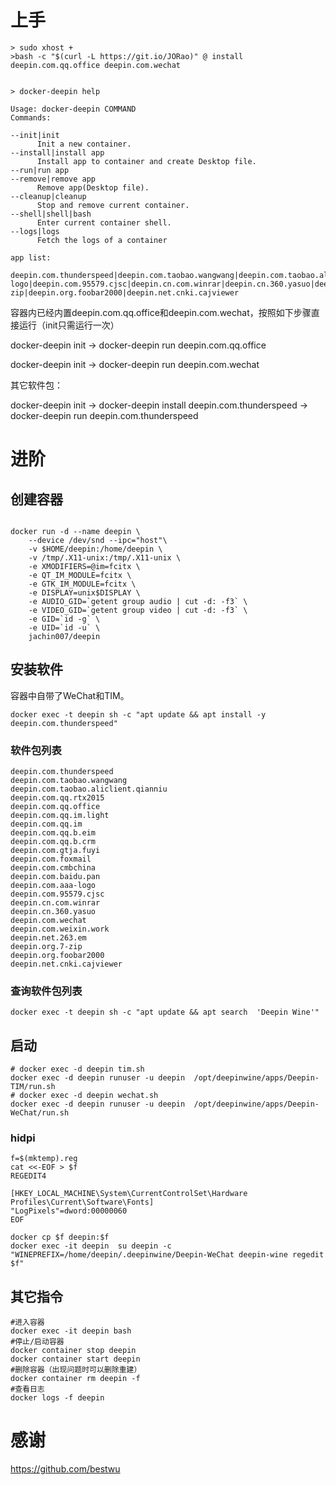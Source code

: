 
# 上手

```
> sudo xhost +
>bash -c "$(curl -L https://git.io/JORao)" @ install deepin.com.qq.office deepin.com.wechat


> docker-deepin help

Usage: docker-deepin COMMAND
Commands:

--init|init
      Init a new container.
--install|install app
      Install app to container and create Desktop file.
--run|run app
--remove|remove app
      Remove app(Desktop file).
--cleanup|cleanup
      Stop and remove current container.
--shell|shell|bash
      Enter current container shell.
--logs|logs
      Fetch the logs of a container

app list: 
      deepin.com.thunderspeed|deepin.com.taobao.wangwang|deepin.com.taobao.aliclient.qianniu|deepin.com.qq.rtx2015|deepin.com.qq.office|deepin.com.qq.im.light|deepin.com.qq.im|deepin.com.qq.b.eim|deepin.com.qq.b.crm|deepin.com.gtja.fuyi|deepin.com.foxmail|deepin.com.cmbchina|deepin.com.baidu.pan|deepin.com.aaa-logo|deepin.com.95579.cjsc|deepin.cn.com.winrar|deepin.cn.360.yasuo|deepin.com.wechat|deepin.com.weixin.work|deepin.net.263.em|deepin.org.7-zip|deepin.org.foobar2000|deepin.net.cnki.cajviewer

```

容器内已经内置deepin.com.qq.office和deepin.com.wechat，按照如下步骤直接运行（init只需运行一次）

docker-deepin init -> docker-deepin run deepin.com.qq.office

docker-deepin init -> docker-deepin run deepin.com.wechat

其它软件包：

docker-deepin init -> docker-deepin install deepin.com.thunderspeed -> docker-deepin run deepin.com.thunderspeed 




# 进阶

## 创建容器

```

docker run -d --name deepin \
    --device /dev/snd --ipc="host"\
    -v $HOME/deepin:/home/deepin \
    -v /tmp/.X11-unix:/tmp/.X11-unix \
    -e XMODIFIERS=@im=fcitx \
    -e QT_IM_MODULE=fcitx \
    -e GTK_IM_MODULE=fcitx \
    -e DISPLAY=unix$DISPLAY \
    -e AUDIO_GID=`getent group audio | cut -d: -f3` \
    -e VIDEO_GID=`getent group video | cut -d: -f3` \
    -e GID=`id -g` \
    -e UID=`id -u` \
    jachin007/deepin
```

## 安装软件

容器中自带了WeChat和TIM。

```
docker exec -t deepin sh -c "apt update && apt install -y  deepin.com.thunderspeed"
```

### 软件包列表

```
deepin.com.thunderspeed
deepin.com.taobao.wangwang
deepin.com.taobao.aliclient.qianniu
deepin.com.qq.rtx2015
deepin.com.qq.office
deepin.com.qq.im.light
deepin.com.qq.im
deepin.com.qq.b.eim
deepin.com.qq.b.crm
deepin.com.gtja.fuyi
deepin.com.foxmail
deepin.com.cmbchina
deepin.com.baidu.pan
deepin.com.aaa-logo
deepin.com.95579.cjsc
deepin.cn.com.winrar
deepin.cn.360.yasuo
deepin.com.wechat
deepin.com.weixin.work
deepin.net.263.em
deepin.org.7-zip
deepin.org.foobar2000
deepin.net.cnki.cajviewer
```

### 查询软件包列表

```
docker exec -t deepin sh -c "apt update && apt search  'Deepin Wine'"
```

## 启动

```
# docker exec -d deepin tim.sh
docker exec -d deepin runuser -u deepin  /opt/deepinwine/apps/Deepin-TIM/run.sh
# docker exec -d deepin wechat.sh
docker exec -d deepin runuser -u deepin  /opt/deepinwine/apps/Deepin-WeChat/run.sh
```

### hidpi

```
f=$(mktemp).reg
cat <<-EOF > $f
REGEDIT4

[HKEY_LOCAL_MACHINE\System\CurrentControlSet\Hardware Profiles\Current\Software\Fonts]
"LogPixels"=dword:00000060
EOF

docker cp $f deepin:$f
docker exec -it deepin  su deepin -c "WINEPREFIX=/home/deepin/.deepinwine/Deepin-WeChat deepin-wine regedit $f"
```

## 其它指令

```
#进入容器
docker exec -it deepin bash
#停止/启动容器
docker container stop deepin
docker container start deepin
#删除容器（出现问题时可以删除重建）
docker container rm deepin -f
#查看日志
docker logs -f deepin
```

# 感谢

<https://github.com/bestwu>


